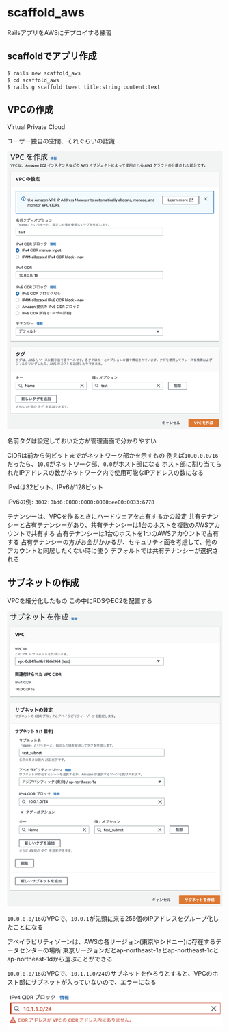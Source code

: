 # scaffold_aws

RailsアプリをAWSにデプロイする練習

## scaffoldでアプリ作成
```
$ rails new scaffold_aws
$ cd scaffold_aws
$ rails g scaffold tweet title:string content:text
```

## VPCの作成
Virtual Private Cloud

ユーザー独自の空間、それぐらいの認識

![vpc設定](./vpc.png)

名前タグは設定しておいた方が管理画面で分かりやすい

CIDRは前から何ビットまでがネットワーク部かを示すもの 例えば`10.0.0.0/16`だったら、`10.0`がネットワーク部、`0.0`がホスト部になる ホスト部に割り当てられたIPアドレスの数がネットワーク内で使用可能なIPアドレスの数になる

IPv4は32ビット、IPv6が128ビット

IPv6の例: `3002:0bd6:0000:0000:0000:ee00:0033:6778`

テナンシーは、VPCを作るときにハードウェアを占有するかの設定 共有テナンシーと占有テナンシーがあり、共有テナンシーは1台のホストを複数のAWSアカウントで共有する 占有テナンシーは1台のホストを1つのAWSアカウントで占有する 占有テナンシーの方がお金がかかるが、セキュリティ面を考慮して、他のアカウントと同居したくない時に使う デフォルトでは共有テナンシーが選択される

## サブネットの作成
VPCを細分化したもの この中にRDSやEC2を配置する

![subnet設定](./subnet.png)

`10.0.0.0/16`のVPCで、`10.0.1`が先頭に来る256個のIPアドレスをグループ化したことになる

アベイラビリティゾーンは、AWSの各リージョン(東京やシドニー)に存在するデータセンターの場所 東京リージョンだとap-northeast-1aとap-northeast-1cとap-northeast-1dから選ぶことができる

`10.0.0.0/16`のVPCで、`10.1.1.0/24`のサブネットを作ろうとすると、VPCのホスト部にサブネットが入っていないので、エラーになる

![subnetエラー](./invalid_subnet.png)
